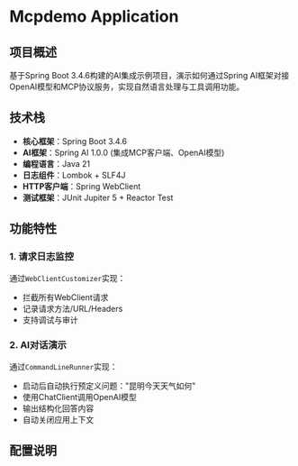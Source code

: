 # Mcpdemo Application

## 项目概述
基于Spring Boot 3.4.6构建的AI集成示例项目，演示如何通过Spring AI框架对接OpenAI模型和MCP协议服务，实现自然语言处理与工具调用功能。

## 技术栈
- **核心框架**：Spring Boot 3.4.6
- **AI框架**：Spring AI 1.0.0 (集成MCP客户端、OpenAI模型)
- **编程语言**：Java 21
- **日志组件**：Lombok + SLF4J
- **HTTP客户端**：Spring WebClient
- **测试框架**：JUnit Jupiter 5 + Reactor Test


## 功能特性
### 1. 请求日志监控
通过`WebClientCustomizer`实现：
- 拦截所有WebClient请求
- 记录请求方法/URL/Headers
- 支持调试与审计

### 2. AI对话演示
通过`CommandLineRunner`实现：
- 启动后自动执行预定义问题："昆明今天天气如何"
- 使用ChatClient调用OpenAI模型
- 输出结构化回答内容
- 自动关闭应用上下文

## 配置说明

